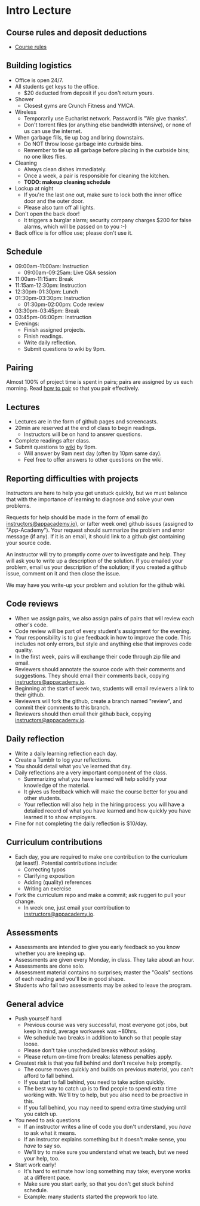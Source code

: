 # Intro Lecture

## Course rules and deposit deductions
* [Course rules](course-rules.txt)

## Building logistics
* Office is open 24/7.
* All students get keys to the office.
  * $20 deducted from deposit if you don't return yours.
* Shower
  * Closest gyms are Crunch Fitness and YMCA.
* Wireless
  * Temporarily use Eucharist network. Password is "We give thanks".
  * Don't torrent files (or anything else bandwidth intensive), or
    none of us can use the internet.
* When garbage fills, tie up bag and bring downstairs.
  * Do NOT throw loose garbage into curbside bins.
  * Remember to tie up all garbage before placing in the curbside
    bins; no one likes flies.
* Cleaning
  * Always clean dishes immediately.
  * Once a week, a pair is responsible for cleaning the kitchen.
  * **TODO: makeup cleaning schedule**
* Lockup at night
  * If you're the last one out, make sure to lock both the inner
    office door and the outer door.
  * Please also turn off all lights.
* Don't open the back door!
  * It triggers a burglar alarm; security company charges $200 for
    false alarms, which will be passed on to you :-)
* Back office is for office use; please don't use it.

## Schedule
* 09:00am-11:00am: Instruction
  * 09:00am-09:25am: Live Q&A session
* 11:00am-11:15am: Break
* 11:15am-12:30pm: Instruction
* 12:30pm-01:30pm: Lunch
* 01:30pm-03:30pm: Instruction
  * 01:30pm-02:00pm: Code review 
* 03:30pm-03:45pm: Break
* 03:45pm-06:00pm: Instruction
* Evenings:
  * Finish assigned projects.
  * Finish readings.
  * Write daily reflection.
  * Submit questions to wiki by 9pm.

## Pairing

Almost 100% of project time is spent in pairs; pairs are assigned by
us each morning. Read [how to pair](pair-programming.md) so that you
pair effectively.

## Lectures
* Lectures are in the form of github pages and screencasts.
* 20min are reserved at the end of class to begin readings.
  * Instructors will be on hand to answer questions.
* Complete readings after class.
* Submit questions to [wiki][course-wiki] by 9pm.
  * Will answer by 9am next day (often by 10pm same day).
  * Feel free to offer answers to other questions on the wiki.

[course-wiki]: https://github.com/ruggeri/ruby-curriculum/wiki

## Reporting difficulties with projects

Instructors are here to help you get unstuck quickly, but we must
balance that with the importance of learning to diagnose and solve
your own problems.

Requests for help should be made in the form of email (to
instructors@appacademy.io), or (after week one) github issues
(assigned to "App-Academy"). Your request should summarize the problem
and error message (if any). If it is an email, it should link to a
github gist containing your source code.

An instructor will try to promptly come over to investigate and
help. They will ask you to write up a description of the solution. If
you emailed your problem, email us your description of the solution;
if you created a github issue, comment on it and then close the issue.

We may have you write-up your problem and solution for the github wiki.

## Code reviews
* When we assign pairs, we also assign pairs of pairs that will review
  each other's code.
* Code review will be part of every student's assignment for the
  evening.
* Your responsibility is to give feedback in how to improve the
  code. This includes not only errors, but style and anything else
  that improves code quality.
* In the first week, pairs will exchange their code through zip file
  and email.
* Reviewers should annotate the source code with their comments and
  suggestions. They should email their comments back, copying
  instructors@appacademy.io.
* Beginning at the start of week two, students will email reviewers a
  link to their github.
* Reviewers will fork the github, create a branch named "review", and
  commit their comments to this branch.
* Reviewers should then email their github back, copying
  instructors@appacademy.io.

## Daily reflection
* Write a daily learning reflection each day.
* Create a Tumblr to log your reflections.
* You should detail what you've learned that day.
* Daily reflections are a very important component of the class.
  * Summarizing what you have learned will help solidify your
    knowledge of the material.
  * It gives us feedback which will make the course better for you and
    other students.
  * Your reflection will also help in the hiring process: you will
    have a detailed record of what you have learned and how quickly
    you have learned it to show employers.
* Fine for not completing the daily reflection is $10/day.

## Curriculum contributions
* Each day, you are required to make one contribution to the
  curriculum (at least!). Potential contributions include:
  * Correcting typos
  * Clarifying exposition
  * Adding (quality) references
  * Writing an exercise
* Fork the curriculum repo and make a commit; ask ruggeri to pull your
  change.
  * In week one, just email your contribution to
    instructors@appacademy.io.

## Assessments
* Assessments are intended to give you early feedback so you know
  whether you are keeping up.
* Assessments are given every Monday, in class. They take about an
  hour.
* Assessments are done solo.
* Assessment material contains no surprises; master the "Goals"
  sections of each reading and you'll be in good shape.
* Students who fail two assessments may be asked to leave the program.

## General advice
* Push yourself hard
  * Previous course was very successful, most everyone got jobs, but
    keep in mind, average workweek was ~80hrs.
  * We schedule two breaks in addition to lunch so that people stay
    loose.
  * Please don't take unscheduled breaks without asking.
  * Please return on-time from breaks: lateness penalties apply.
* Greatest risk is that you fall behind and don't receive help
  promptly.
  * The course moves quickly and builds on previous material, you
    can't afford to fall behind.
  * If you start to fall behind, you need to take action quickly.
  * The best way to catch up is to find people to spend extra time
    working with. We'll try to help, but you also need to be
    proactive in this.
  * If you fall behind, you may need to spend extra time studying
    until you catch up.
* You need to ask questions
  * If an instructor writes a line of code you don't understand, you
    *have* to ask what it means.
  * If an instructor explains something but it doesn't make sense, you
    *have* to say so.
  * We'll try to make sure you understand what we teach, but we need
    your help, too.
* Start work early!
  * It's hard to estimate how long something may take; everyone works
    at a different pace.
  * Make sure you start early, so that you don't get stuck behind
    schedule.
  * Example: many students started the prepwork too late.
